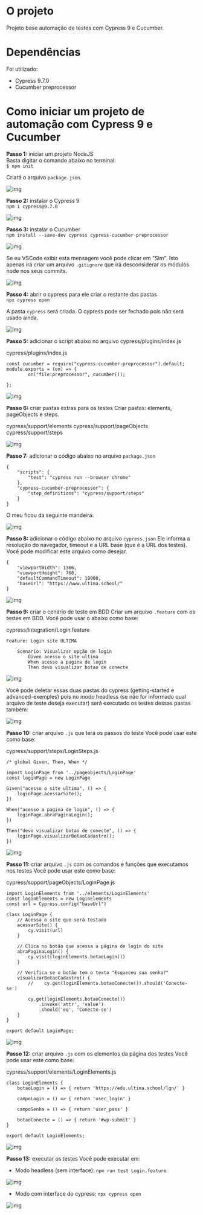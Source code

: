 # O projeto

Projeto base automação de testes com Cypress 9 e Cucumber.

# Dependências

Foi utilizado:
* Cypress 9.7.0
* Cucumber preprocessor

# Como iniciar um projeto de automação com Cypress 9 e Cucumber

**Passo 1:** iniciar um projeto NodeJS<br>
Basta digitar o comando abaixo no terminal:<br>
`$ npm init`

Criará o arquivo `package.json`.

![img](./imagens/print_package_json.png "Exibindo packagejson")

**Passo 2:** instalar o Cypress 9<br>
`npm i cypress@9.7.0`

![img](./imagens/print_cypress_instalado.png "Cypress instalado")

**Passo 3:** instalar o Cucumber<br>
`npm install --save-dev cypress cypress-cucumber-preprocessor`

![img](./imagens/print_cucumber_instalado.png "Cucumber instalado")

Se eu VSCode exibir esta mensagem você pode clicar em "Sim". Isto apenas irá criar um arquivo `.gitignore` que irá desconsiderar os módulos node nos seus commits.

![img](./imagens/print_mensagem_gitignore.png "Mensagem arquivo .gitignore")

**Passo 4:** abrir o cypress para ele criar o restante das pastas<br>
`npx cypress open`<br>

A pasta `cypress` será criada. O cypress pode ser fechado pois não será usado ainda.

![img](./imagens/print_pasta_cypress.png "Pasta cypress criada")

**Passo 5:** adicionar o script abaixo no arquivo cypress/plugins/index.js

cypress/plugins/index.js
```
const cucumber = require("cypress-cucumber-preprocessor").default;
module.exports = (on) => {
        on("file:preprocessor", cucumber());

};

```

![img](./imagens/print_plugins.png "Script plugin")

**Passo 6:** criar pastas extras para os testes
Criar pastas: elements, pageObjects e steps.

cypress/support/elements
cypress/support/pageObjects
cypress/support/steps

![img](./imagens/print_pastas_extras.png "Pastas extras")

**Passo 7:** adicionar o código abaixo no arquivo `package.json`

```
{
    "scripts": {
        "test": "cypress run --browser chrome"
    },
    "cypress-cucumber-preprocessor": {
        "step_definitions": "cypress/support/steps"
    }
}
```

O meu ficou da seguinte mandeira:

![img](./imagens/print_codigo_package_json.png "Exibindo arquivo package.json")

**Passo 8:** adicionar o código abaixo no arquivo `cypress.json`
Ele informa a resolução do navegador, timeout e a URL base (que é a URL dos testes). Você pode modificar este arquivo como desejar.

```
{
    "viewportWidth": 1366,
    "viewportHeight": 768,
    "defaultCommandTimeout": 10000,
    "baseUrl": "https://www.ultima.school/"
}
```

![img](./imagens/print_cypress_json.png "Arquivo cypress.json")

**Passo 9:** criar o cenário de teste em BDD
Criar um arquivo `.feature` com os testes em BDD. Você pode usar o abaixo como base:

cypress/integration/Login.feature
```
Feature: Login site ULTIMA

    Scenario: Visualizar opção de login
        Given acesso o site ultima
        When acesso a pagina de login
        Then devo visualizar botao de conecte
```

![img](./imagens/print_feature.png "Arquivo Login.feature")

Você pode deletar essas duas pastas do cypress (getting-started e advanced-exemples) pois no modo headless (se não for informado qual arquivo de teste deseja executar) será executado os testes dessas pastas também:

![img](./imagens/print_deletar_pastas.png "Pastas para excluir")

**Passo 10:** criar arquivo `.js` que terá os passos do teste
Você pode usar este como base:

cypress/support/steps/LoginSteps.js
```
/* global Given, Then, When */

import LoginPage from '../pageobjects/LoginPage'
const loginPage = new LoginPage

Given("acesso o site ultima", () => {
    loginPage.acessarSite();
})

When("acesso a pagina de login", () => {
    loginPage.abraPaginaLogin();
})

Then("devo visualizar botao de conecte", () => {
    loginPage.visualizarBotaoCadastro();
})
```

![img](./imagens/print_steps.png "Arquivo LoginSteps.js")

**Passo 11:** criar arquivo `.js` com os comandos e funções que executamos nos testes
Você pode usar este como base:

cypress/support/pageObjects/LoginPage.js
```
import LoginElements from '../elements/LoginElements'
const loginElements = new LoginElements
const url = Cypress.config("baseUrl")

class LoginPage {
    // Acessa o site que será testado
    acessarSite() {
        cy.visit(url)
    }

    // Clica no botão que acessa a página de login do site
    abraPaginaLogin() {
        cy.visit(loginElements.botaoLogin())
    }

    // Verifica se o botão tem o texto "Esqueceu sua senha?"
    visualizarBotaoCadastro() {
        //    cy.get(loginElements.botaoConecte()).should('Conecte-se')

        cy.get(loginElements.botaoConecte())
            .invoke('attr', 'value')
            .should('eq', 'Conecte-se')
    }
}

export default LoginPage;
```

![img](./imagens/print_page_objects.png "Arquivo PageObjects.js")

**Passo 12:** criar arquivo `.js` com os elementos da página dos testes
Você pode usar este como base:

cypress/support/elements/LoginElements.js
```
class LoginElements {
    botaoLogin = () => { return 'https://edu.ultima.school/lgn/' }

    campoLogin = () => { return 'user_login' }

    campoSenha = () => { return 'user_pass' }

    botaoConecte = () => { return '#wp-submit' }
}

export default LoginElements;
```
![img](./imagens/print_elements.png "Arquivo LoginElements.js")

**Passo 13:** executar os testes
Você pode executar em:

* Modo headless (sem interface):
`npm run test Login.feature`

![img](./imagens/print_modo_headless.png "Modo headless")

* Modo com interface do cypress:
`npx cypress open`

![img](./imagens/modo_interface_cypress.gif "Modo com interface do Cypress")